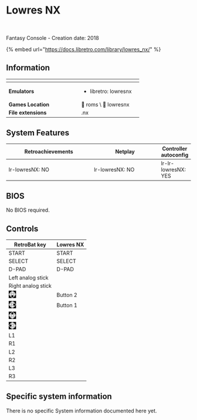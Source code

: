 # Lowres NX

<div align="left">

<figure><img src="https://raw.githubusercontent.com/fabricecaruso/es-theme-carbon/78a0a78ab8f5e6a606f63833349382908d01d8af/art/logos/lowresnx.svg" alt=""><figcaption></figcaption></figure>

</div>

Fantasy Console - Creation date: 2018

{% embed url="https://docs.libretro.com/library/lowres_nx/" %}

## Information

<table data-header-hidden><thead><tr><th width="184"></th><th></th><th data-hidden></th></tr></thead><tbody><tr><td><strong>Emulators</strong></td><td><ul><li>libretro: lowresnx</li></ul></td><td></td></tr><tr><td><strong>Games Location</strong></td><td><span data-gb-custom-inline data-tag="emoji" data-code="1f4c1">📁</span> roms \ <span data-gb-custom-inline data-tag="emoji" data-code="1f4c2">📂</span> lowresnx</td><td></td></tr><tr><td><strong>File extensions</strong></td><td>.nx</td><td></td></tr></tbody></table>

## System Features

<table><thead><tr><th width="245">Retroachievements</th><th width="200">Netplay</th><th>Controller autoconfig</th></tr></thead><tbody><tr><td>lr-lowresNX: NO</td><td>lr-lowresNX: NO</td><td>lr-lr-lowresNX: YES</td></tr></tbody></table>

## BIOS

No BIOS required.

## Controls

| RetroBat key                                                                    | Lowres NX |
| ------------------------------------------------------------------------------- | --------- |
| START                                                                           | START     |
| SELECT                                                                          | SELECT    |
| D-PAD                                                                           | D-PAD     |
| Left analog stick                                                               |           |
| Right analog stick                                                              |           |
| ![A](<../../../.gitbook/assets/image (30).png>)                                 | Button 2  |
| ![B](<../../../.gitbook/assets/image (16).png>)                                 | Button 1  |
| <img src="../../../.gitbook/assets/image (50).png" alt="" data-size="original"> |           |
| <img src="../../../.gitbook/assets/image (48).png" alt="" data-size="line">     |           |
| L1                                                                              |           |
| R1                                                                              |           |
| L2                                                                              |           |
| R2                                                                              |           |
| L3                                                                              |           |
| R3                                                                              |           |

## Specific system information

There is no specific System information documented here yet.
